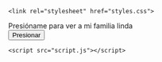 
<html lang="es">
<head>
    <meta charset="UTF-8">
    <meta name="viewport" content="width=device-width, initial-scale=1.0">
    
    <link rel="stylesheet" href="styles.css">
</head>
<body>
    <div class="container">
        <div class="button-container">
            <span>Presióname para ver a mi familia linda</span>
        </div>
        <button onclick="mostrarImagen()">Presionar</button>
        <div id="imagenContainer">
            <!-- Aquí se mostrará la imagen -->
        </div>
    </div>

    <script src="script.js"></script>
</body>
</html>
